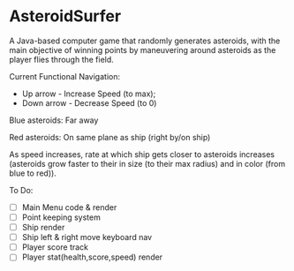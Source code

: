 # AsteroidSurfer

A Java-based computer game that randomly generates asteroids, with the main objective of winning points by maneuvering around asteroids as the player flies through the field.

Current Functional Navigation:
* Up arrow - Increase Speed (to max);
* Down arrow - Decrease Speed (to 0)

Blue asteroids: Far away

Red asteroids: On same plane as ship (right by/on ship)

As speed increases, rate at which ship gets closer to asteroids increases
(asteroids grow faster to their in size (to their max radius) and in color (from blue to red)).

To Do:

- [ ] Main Menu code & render
- [ ] Point keeping system
- [ ] Ship render
- [ ] Ship left & right move keyboard nav
- [ ] Player score track
- [ ] Player stat(health,score,speed) render
